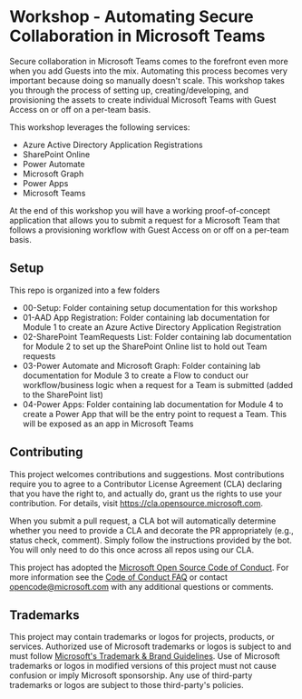 # Workshop - Automating Secure Collaboration in Microsoft Teams
Secure collaboration in Microsoft Teams comes to the forefront even more when you add Guests into the mix. Automating this process becomes very important because doing so manually doesn't scale. This workshop takes you through the process of setting up, creating/developing, and provisioning the assets to create individual Microsoft Teams with Guest Access on or off on a per-team basis.

This workshop leverages the following services:
* Azure Active Directory Application Registrations
* SharePoint Online
* Power Automate
* Microsoft Graph
* Power Apps
* Microsoft Teams

At the end of this workshop you will have a working proof-of-concept application that allows you to submit a request for a Microsoft Team that follows a provisioning workflow with Guest Access on or off on a per-team basis.

## Setup
This repo is organized into a few folders
* 00-Setup: Folder containing setup documentation for this workshop
* 01-AAD App Registration: Folder containing lab documentation for Module 1 to create an Azure Active Directory Application Registration
* 02-SharePoint TeamRequests List: Folder containing lab documentation for Module 2 to set up the SharePoint Online list to hold out Team requests
* 03-Power Automate and Microsoft Graph: Folder containing lab documentation for Module 3 to create a Flow to conduct our workflow/business logic when a request for a Team is submitted (added to the SharePoint list)
* 04-Power Apps: Folder containing lab documentation for Module 4 to create a Power App that will be the entry point to request a Team. This will be exposed as an app in Microsoft Teams

## Contributing

This project welcomes contributions and suggestions.  Most contributions require you to agree to a
Contributor License Agreement (CLA) declaring that you have the right to, and actually do, grant us
the rights to use your contribution. For details, visit https://cla.opensource.microsoft.com.

When you submit a pull request, a CLA bot will automatically determine whether you need to provide
a CLA and decorate the PR appropriately (e.g., status check, comment). Simply follow the instructions
provided by the bot. You will only need to do this once across all repos using our CLA.

This project has adopted the [Microsoft Open Source Code of Conduct](https://opensource.microsoft.com/codeofconduct/).
For more information see the [Code of Conduct FAQ](https://opensource.microsoft.com/codeofconduct/faq/) or
contact [opencode@microsoft.com](mailto:opencode@microsoft.com) with any additional questions or comments.

## Trademarks

This project may contain trademarks or logos for projects, products, or services. Authorized use of Microsoft 
trademarks or logos is subject to and must follow 
[Microsoft's Trademark & Brand Guidelines](https://www.microsoft.com/en-us/legal/intellectualproperty/trademarks/usage/general).
Use of Microsoft trademarks or logos in modified versions of this project must not cause confusion or imply Microsoft sponsorship.
Any use of third-party trademarks or logos are subject to those third-party's policies.
